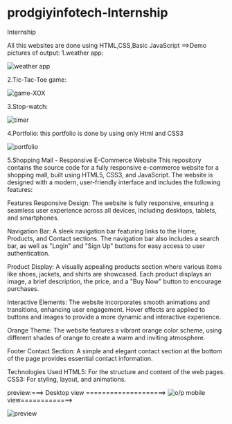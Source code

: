 # prodgiyinfotech-Internship
Internship 

All this websites are done using HTML,CSS,Basic JavaScript
==>Demo pictures of output:
1.weather app:

![weather app ](https://github.com/user-attachments/assets/7fd15b20-4b56-4698-847c-474d9c5c2978)

2.Tic-Tac-Toe game:


![game-XOX](https://github.com/user-attachments/assets/b6f427c8-b85d-4372-94ca-6d579c3c2353)

3.Stop-watch:


![timer](https://github.com/user-attachments/assets/396c483c-b8d9-4557-bff7-d3689ee57739)

4.Portfolio:
this portfolio is done by using only Html and CSS3

![portfolio](https://github.com/user-attachments/assets/009a6ea0-6df8-41a9-bdf9-ff9052519480)

5.Shopping Mall - Responsive E-Commerce Website
This repository contains the source code for a fully responsive e-commerce website for a shopping mall, built using HTML5, CSS3, and JavaScript. The website is designed with a modern, user-friendly interface and includes the following features:

Features
Responsive Design: The website is fully responsive, ensuring a seamless user experience across all devices, including desktops, tablets, and smartphones.

Navigation Bar: A sleek navigation bar featuring links to the Home, Products, and Contact sections. The navigation bar also includes a search bar, as well as "Login" and "Sign Up" buttons for easy access to user authentication.

Product Display: A visually appealing products section where various items like shoes, jackets, and shirts are showcased. Each product displays an image, a brief description, the price, and a "Buy Now" button to encourage purchases.

Interactive Elements: The website incorporates smooth animations and transitions, enhancing user engagement. Hover effects are applied to buttons and images to provide a more dynamic and interactive experience.

Orange Theme: The website features a vibrant orange color scheme, using different shades of orange to create a warm and inviting atmosphere.

Footer Contact Section: A simple and elegant contact section at the bottom of the page provides essential contact information.

Technologies Used
HTML5: For the structure and content of the web pages.
CSS3: For styling, layout, and animations.




preview:===> 
Desktop view ====================> ![o/p](https://github.com/user-attachments/assets/c2b060bc-ea55-4ffc-8c0e-5ae62279f322)
mobile view=============>
                         
![preview](https://github.com/user-attachments/assets/34ee9548-56b2-4668-9a13-862cc04d434b)



